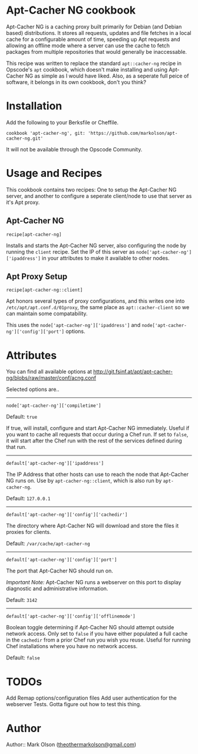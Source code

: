 # Apt-Cacher NG cookbook

Apt-Cacher NG is a caching proxy built primarily for Debian (and Debian
based) distributions. It stores all requests, updates and file fetches
in a local cache for a configurable amount of time, speeding up Apt
requests and allowing an offline mode where a server can use the cache
to fetch packages from multiple repositories that would generally be
inaccessable.

This recipe was written to replace the standard `apt::cacher-ng` recipe
in Opscode's `apt` cookbook, which doesn't make installing and using
Apt-Cacher NG as simple as I would have liked. Also, as a seperate full
peice of software, it belongs in its own cookbook, don't you think?


# Installation

Add the following to your Berksfile or Cheffile.

`cookbook 'apt-cacher-ng', git: 'https://github.com/markolson/apt-cacher-ng.git'`

It will not be available through the Opscode Community.

# Usage and Recipes

This cookbook contains two recipes: One to setup the Apt-Cacher NG server,
and another to configure a seperate client/node to use that server as it's
Apt proxy.

## Apt-Cacher NG

`recipe[apt-cacher-ng]`

Installs and starts the Apt-Cacher NG server, also configuring the node by
running the `client` recipe. Set the IP of this server as
`node['apt-cacher-ng']['ipaddress']` in your attributes to make it
available to other nodes.

## Apt Proxy Setup

`recipe[apt-cacher-ng::client]`

Apt honors several types of proxy configurations, and this writes
one into `/etc/apt/apt.conf.d/01proxy`, the same place as `apt::cacher-client`
so we can maintain some compatability.

This uses the `node['apt-cacher-ng']['ipaddress']`
and `node['apt-cacher-ng']['config']['port']` options.


# Attributes

You can find all available options at
http://git.fsinf.at/apt/apt-cacher-ng/blobs/raw/master/conf/acng.conf

Selected options are..

----

`node['apt-cacher-ng']['compiletime']`

Default: `true`

If true, will install, configure and start Apt-Cacher NG immediately. Useful
if you want to cache all requests that occur during a Chef run. If set
to `false`, it will start after the Chef run with the rest of the services
defined during that run.

----

`default['apt-cacher-ng']['ipaddress']`

The IP Address that other hosts can use to reach the node that Apt-Cacher NG
runs on. Use by `apt-cacher-ng::client`, which is also run by `apt-cacher-ng`.

Default: `127.0.0.1`

----

`default['apt-cacher-ng']['config']['cachedir']`

The directory where Apt-Cacher NG will download and store the files it
proxies for clients.

Default: `/var/cache/apt-cacher-ng`

----

`default['apt-cacher-ng']['config']['port']`

The port that Apt-Cacher NG should run on.

*Important Note:* Apt-Cacher NG runs a webserver on this port to display diagnostic and administrative information.

Default: `3142`

----

`default['apt-cacher-ng']['config']['offlinemode']`

Boolean toggle determining if Apt-Cacher NG should attempt outside network access. Only set to `false` if you have
either populated a full cache in the `cachedir` from a prior Chef run you wish you reuse. Useful for running Chef
installations where you have no network access.

Default: `false`

# TODOs

Add Remap options/configuration files
Add user authentication for the webserver
Tests. Gotta figure out how to test this thing.

# Author

Author:: Mark Olson (<theothermarkolson@gmail.com>)
